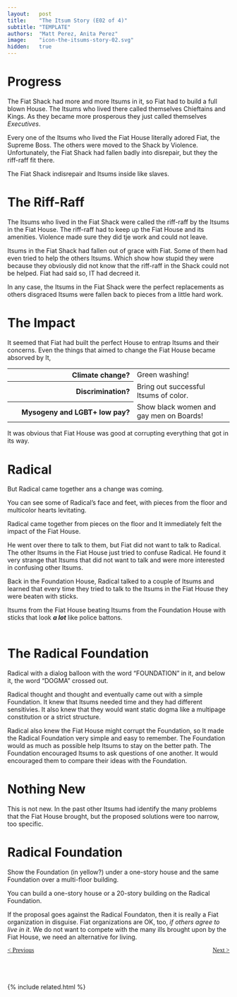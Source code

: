 ```yaml
---
layout:   post
title:    "The Itsum Story (E02 of 4)"
subtitle: "TEMPLATE"
authors:  "Matt Perez, Anita Perez"
image:    "icon-the-itsums-story-02.svg"
hidden:   true
---
```


<div style='display:none; '>
 <p>How their story continues&hellip;</p>
</div>

<h1>Progress</h1>
 <p>The Fiat Shack had more and more Itsums in it, so Fiat had to build a full blown House. The Itsums who lived there called themselves Chieftains and Kings. As they became more prosperous they just called themselves <em>Executives</em>.</p>
 <p>Every one of the Itsums who lived the Fiat House literally adored Fiat, the Supreme Boss. The others were moved to the Shack by Violence. Unfortunately, the Fiat Shack had fallen badly into disrepair, but they the riff-raff fit there.</p>
  <div class="_illustration">The Fiat Shack indisrepair and Itsums inside like slaves.</div>

<h1>The Riff-Raff</h1>
 <p>The Itsums who lived in the Fiat Shack were called the riff-raff by the Itsums in the Fiat House. The riff-raff had to keep up the Fiat House and its amenities. Violence made sure they did tje work and could not leave.</p>
 <p>Itsums in the Fiat Shack had fallen out of grace with Fiat. Some of them had even tried to help the others Itsums. Which show how stupid they were  because they obviously did not know that the riff-raff in the Shack could not be helped. Fiat had said so, IT had decreed it.</p>
 <p>In any case, the Itsums in the Fiat Shack were the perfect replacements as others disgraced Itsums were fallen back to pieces from a little hard work.</p>

<h1>The Impact</h1>
 <p>It seemed that Fiat had built the perfect House to entrap Itsums and their concerns. Even the things that aimed to change the Fiat House became absorved by It,</p>
  <table>
   <tr>
    <th style="text-align:top; text-align:right; width:25ch; ">
     Climate change?
    </th>
    <td>
     Green washing!
    </td>
   </tr>
   <tr>
    <th style="text-align:top; text-align:right; width:25ch; ">
     Discrimination?
    </th>
    <td>
     Bring out successful Itsums of color.
    </td>
   </tr>
   <tr>
    <th style="text-align:top; text-align:right; width:25ch; ">
     Mysogeny and LGBT+ low pay?
    </th>
    <td>
     Show black women and gay men on Boards!
    </td>
   </tr>
  </table>
 <p>It was obvious that Fiat House was good at corrupting everything that got in its way.</p>

<h1>Radical</h1>
 <p>But Radical came together ans a change was coming.</p>
  <div class="_illustration">You can see some of Radical&rsquo;s face and feet, with pieces from the floor and multicolor hearts levitating.</div>
 <p>Radical came together from pieces on the floor and It immediately felt the impact of the Fiat House.</p>
 <p>He went over there to talk to them, but Fiat did not want to talk to Radical. The other Itsums in the Fiat House just tried to confuse Radical. He found it very strange that Itsums that did not want to talk and were more interested in confusing other Itsums.</p>
 <p>Back in the Foundation House, Radical talked to a couple of Itsums and learned that every time they tried to talk to the Itsums in the Fiat House they were beaten with sticks.</p>
  <div class="_illustration">Itsums from the Fiat House beating Itsums from the Foundation House with sticks that look <strong><em>a lot</em></strong> like police battons.</div>
  <br/>

<h1>The Radical Foundation</h1>
  <div class="_illustration">Radical with a dialog balloon with the word &ldquo;FOUNDATION&rdquo; in it, and below it, the word &ldquo;DOGMA&rdquo; crossed out.</div>
 <p>Radical thought and thought and eventually came out with a simple Foundation. It knew that Itsums needed time and they had different sensitivies. It also knew that they would want static dogma like a multipage constitution or a strict structure.</p>
 <p>Radical also knew the Fiat House might corrupt the Foundation, so It made the Radical Foundation very simple and easy to remember. The Foundation would as much as possible help Itsums to stay on the better path. The Foundation encouraged Itsums to ask questions of one another. It would encouraged them to compare their ideas with the Foundation.</p>

<h1>Nothing New</h1>
 <p>This is not new. In the past other Itsums had identify the many problems that the Fiat House brought, but the proposed solutions were too narrow, too specific.</p>

<h1>Radical Foundation</h1>
  <div class="_illustration">Show the Foundation (in yellow?) under a one-story house and the same Foundation over a multi-floor building.</div>
 <p>You can build a one-story house or a 20-story building on the Radical Foundation.</p>
 <p>If the proposal goes against the Radical Foundaton, then it is really a Fiat organization in disguise. Fiat organizations are OK, too, <em>if others agree to live in it</em>. We do not want to compete with the many ills brought upon by the Fiat House, we need an alternative for living.</p>
 
<div style="margin-bottom:1in; font-family: American Typewriter, serif; ">
 <span style="float:left; "> <a href="https://radicalcompanies.com/2024/09/01/e01-the-itsum-story"> &lt; Previous</a></span>
 <span style="float:right; "><a href="https://radicalcompanies.com/2024/09/03/e03-how-it-ended-up">Next &gt;</a>     </span>
</div>

{% include related.html %}